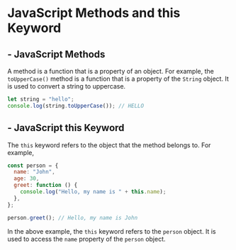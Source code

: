 # JavaScript Methods and this Keyword

## - JavaScript Methods

A method is a function that is a property of an object. For example, the `toUpperCase()` method is a function that is a property of the `String` object. It is used to convert a string to uppercase.

```js
let string = "hello";
console.log(string.toUpperCase()); // HELLO
```

## - JavaScript this Keyword

The `this` keyword refers to the object that the method belongs to. For example,

```js
const person = {
  name: "John",
  age: 30,
  greet: function () {
    console.log("Hello, my name is " + this.name);
  },
};

person.greet(); // Hello, my name is John
```

In the above example, the `this` keyword refers to the `person` object. It is used to access the `name` property of the `person` object.

